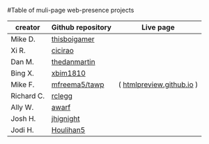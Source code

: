 #Table of muli-page web-presence projects

| creator | Github repository                                  | Live page       |
|---------|----------------------------------------------------|-----------------|
| Mike D. | [thisboigamer](https://github.com/thisboigamer/)   |                 |
| Xi R.   | [cicirao](https://github.com/cicirao/)             |                 |
| Dan M.  | [thedanmartin](https://github.com/thedanmartin/)   |                 |
| Bing X. | [xbim1810](https://github.com/xbim1810/)           |                 |
| Mike F. | [mfreema5/tawp](https://github.com/mfreema5/tawp) | ( [htmlpreview.github.io](http://htmlpreview.github.io/?https://raw.githubusercontent.com/mfreema5/tawp/master/index.html) ) |
| Richard C. | [rclegg](https://github.com/rclegg/)            |                 |
| Ally W. | [awarf](https://github.com/awarf/)                 |                 |
| Josh H. | [jhignight](https://github.com/jhignight/)         |                 |
| Jodi H. | [Houlihan5](https://github.com/Houlihan5/)         |                 |


